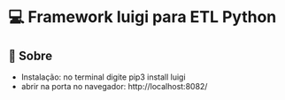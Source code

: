 

 # :computer:  Framework luigi para ETL Python


## :rocket: Sobre 
* Instalação: no terminal digite pip3 install luigi
* abrir na porta no navegador: http://localhost:8082/ 





